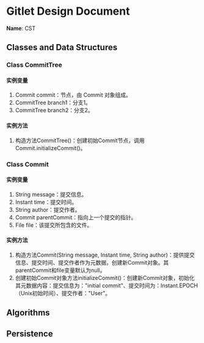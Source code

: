 # Gitlet Design Document

**Name**: CST

## Classes and Data Structures

### Class CommitTree
#### 实例变量
1. Commit commit：节点，由 Commit 对象组成。
2. CommitTree branch1：分支1。
3. CommitTree branch2：分支2。
#### 实例方法
1. 构造方法CommitTree()：创建初始Commit节点，调用Commit.initializeCommit()。

### Class Commit
#### 实例变量
1. String message：提交信息。
2. Instant time：提交时间。
3. String author：提交作者。
4. Commit parentCommit：指向上一个提交的指针。
5. File file：该提交所包含的文件。
#### 实例方法
1. 构造方法Commit(String message, Instant time, String author)：提供提交信息、提交时间、提交作者作为元数据，创建新Commit对象。其parentCommit和file变量默认为null。
2. 创建初始Commit对象方法initializeCommit()：创建新Commit对象，初始化其元数据内容：提交信息为："initial commit"、提交时间为：Instant.EPOCH（Unix初始时间）、提交作者："User"。


## Algorithms

## Persistence


